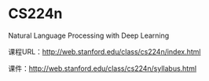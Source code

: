 # CS224n
Natural Language Processing with Deep Learning

课程URL：http://web.stanford.edu/class/cs224n/index.html

课件：http://web.stanford.edu/class/cs224n/syllabus.html


